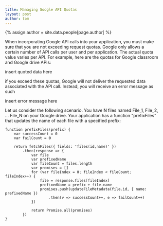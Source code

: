 ```yaml
---
title: Managing Google API Quotas
layout: post
author: tom
---
```


{% assign author = site.data.people[page.author] %}

When incorporating Google API calls into your application, you must make sure that you are not exceeding request quotas. Google only allows a certain number of API calls per user and per application. The actual quota value varies per API. For example, here are the quotas for Google classroom and Google drive APIs:

insert quoted data here

if you exceed these quotas, Google will not deliver the requested data associated with the API call. Instead, you will receive an error message as such

insert error message here

Let us consider the following scenario. You have N files named File_1, File_2, … File_N on your Google drive. Your application has a function "prefixFiles" that updates the name of each file with a specified prefix:

```
function prefixFiles(prefix) {
    var successCount = 0
    var failCount = 0

    return fetchFiles({ fields: 'files(id,name)' })
        .then(response => {
            var file
            var prefixedName
            var fileCount = files.length
            var promises = []
            for (var fileIndex = 0; fileIndex < fileCount; fileIndex++) {
                file = response.files[fileIndex]
                prefixedName = prefix + file.name
                promises.push(updateFileMetadata(file.id, { name: prefixedName })
                    .then(v => successCount++, e => failCount++)
            })

            return Promise.all(promises)
        })
}
```